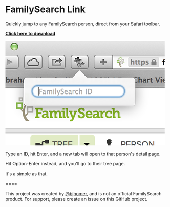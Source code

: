FamilySearch Link
=================

Quickly jump to any FamilySearch person, direct from your Safari toolbar.

**[Click here to download](https://github.com/bjhomer/FamilySearch-Link/releases/download/v1.0/FamilySearch-Link.safariextz)**

![FamilySearch Link in action](docs/screenshot.png)

Type an ID, hit Enter, and a new tab will open to that person's detail page.

Hit Option-Enter instead, and you'll go to their tree page.

It's a simple as that.

====

This project was created by [@bjhomer](http://twitter.com/bjhomer), and is not an official FamilySearch product. For support, please create an issue on this GitHub project.
